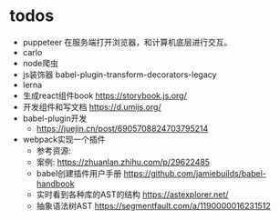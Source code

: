 # todos

- puppeteer 在服务端打开浏览器，和计算机底层进行交互。
- carlo
- node爬虫
- js装饰器 babel-plugin-transform-decorators-legacy
- lerna
- 生成react组件book https://storybook.js.org/
- 开发组件和写文档 https://d.umijs.org/
- babel-plugin开发
  - <https://juejin.cn/post/6905708824703795214>
- webpack实现一个插件
  - 参考资源:
  - 案例: <https://zhuanlan.zhihu.com/p/29622485>
  - babel创建插件用户手册 <https://github.com/jamiebuilds/babel-handbook>
  - 实时看到各种库的AST的结构 <https://astexplorer.net/>
  - 抽象语法树AST <https://segmentfault.com/a/1190000016231512>